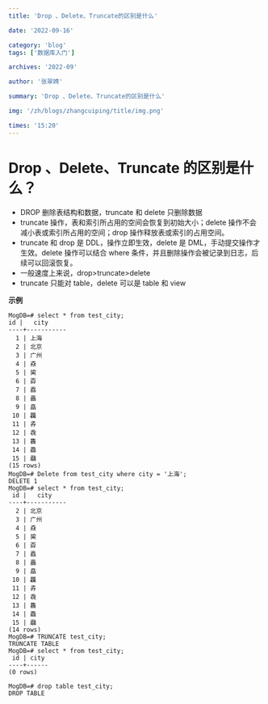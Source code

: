 ```yaml
---
title: 'Drop 、Delete、Truncate的区别是什么'

date: '2022-09-16'

category: 'blog'
tags: ['数据库入门']

archives: '2022-09'

author: '张翠娉'

summary: 'Drop 、Delete、Truncate的区别是什么'

img: '/zh/blogs/zhangcuiping/title/img.png'

times: '15:20'
---
```


# Drop 、Delete、Truncate 的区别是什么？

- DROP 删除表结构和数据，truncate 和 delete 只删除数据
- truncate 操作，表和索引所占用的空间会恢复到初始大小；delete 操作不会减小表或索引所占用的空间；drop 操作释放表或索引的占用空间。
- truncate 和 drop 是 DDL，操作立即生效，delete 是 DML，手动提交操作才生效。delete 操作可以结合 where 条件，并且删除操作会被记录到日志，后续可以回滚恢复。
- 一般速度上来说，drop>truncate>delete
- truncate 只能对 table，delete 可以是 table 和 view

**示例**

```
MogDB=# select * from test_city;
id |   city
----+-----------
  1 | 上海
  2 | 北京
  3 | 广州
  4 | 猋
  5 | 巭
  6 | 孬
  7 | 舙
  8 | 畾
  9 | 皛
 10 | 龘
 11 | 孨
 12 | 毳
 13 | 雥
 14 | 飍
 15 | 飝
(15 rows)
MogDB=# Delete from test_city where city = '上海';
DELETE 1
MogDB=# select * from test_city;
 id |   city
----+-----------
  2 | 北京
  3 | 广州
  4 | 猋
  5 | 巭
  6 | 孬
  7 | 舙
  8 | 畾
  9 | 皛
 10 | 龘
 11 | 孨
 12 | 毳
 13 | 雥
 14 | 飍
 15 | 飝
(14 rows)
MogDB=# TRUNCATE test_city;
TRUNCATE TABLE
MogDB=# select * from test_city;
 id | city
----+------
(0 rows)

MogDB=# drop table test_city;
DROP TABLE
```
